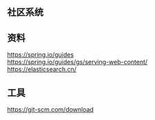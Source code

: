 ## 社区系统

## 资料
https://spring.io/guides   
https://spring.io/guides/gs/serving-web-content/   
https://elasticsearch.cn/
## 工具
https://git-scm.com/download